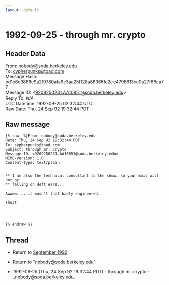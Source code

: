 ```yaml
---
layout: default
---
```


# 1992-09-25 - through mr. crypto

## Header Data

From: nobody<span>@</span>soda.berkeley.edu<br>
To: cypherpunks@toad.com<br>
Message Hash: bd1e6c9886e9a2f9780afa9c3aa25f128a88366fc2ee4796813ce0a27f66ca77<br>
Message ID: \<9209250231.AA10851@soda.berkeley.edu\><br>
Reply To: _N/A_<br>
UTC Datetime: 1992-09-25 02:32:44 UTC<br>
Raw Date: Thu, 24 Sep 92 19:32:44 PDT<br>

## Raw message

```
{% raw  %}From: nobody@soda.berkeley.edu
Date: Thu, 24 Sep 92 19:32:44 PDT
To: cypherpunks@toad.com
Subject: through mr. crypto
Message-ID: <9209250231.AA10851@soda.berkeley.edu>
MIME-Version: 1.0
Content-Type: text/plain


** I am also the technical consultant to the show, so your mail will not be
** falling on deft ears...

Awwww.... it wasn't that badly engineered.

sho3t




{% endraw %}
```

## Thread

+ Return to [September 1992](/archive/1992/09)

+ Return to "[nobody<span>@</span>soda.berkeley.edu](/authors/nobody_at_soda_berkeley_edu)"

+ 1992-09-25 (Thu, 24 Sep 92 19:32:44 PDT) - through mr. crypto - _nobody@soda.berkeley.edu_

